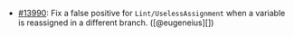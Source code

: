 * [#13990](https://github.com/rubocop/rubocop/issues/13990): Fix a false positive for `Lint/UselessAssignment` when a variable is reassigned in a different branch. ([@eugeneius][])
